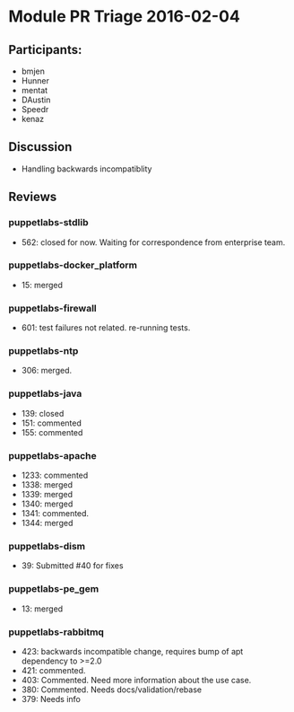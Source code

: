 # Module PR Triage 2016-02-04
## Participants:
* bmjen
* Hunner
* mentat
* DAustin
* Speedr
* kenaz

## Discussion
* Handling backwards incompatiblity

## Reviews
### puppetlabs-stdlib
* 562: closed for now. Waiting for correspondence from enterprise team.

### puppetlabs-docker_platform
* 15: merged

### puppetlabs-firewall
* 601: test failures not related. re-running tests.

### puppetlabs-ntp
* 306: merged.

### puppetlabs-java
* 139: closed
* 151: commented
* 155: commented

### puppetlabs-apache
* 1233: commented
* 1338: merged
* 1339: merged
* 1340: merged
* 1341: commented.
* 1344: merged

### puppetlabs-dism
* 39: Submitted #40 for fixes

### puppetlabs-pe_gem
* 13: merged

### puppetlabs-rabbitmq
* 423: backwards incompatible change, requires bump of apt dependency to >=2.0
* 421: commented. 
* 403: Commented. Need more information about the use case.
* 380: Commented. Needs docs/validation/rebase
* 379: Needs info
